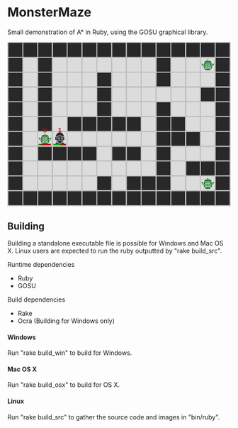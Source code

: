 # MonsterMaze

Small demonstration of A* in Ruby, using the GOSU graphical library.


![Screenshot](https://github.com/Martoko/MonsterMaze/blob/master/screenshots/main_screenshot.png)


## Building

Building a standalone executable file is possible for Windows and Mac OS X.
Linux users are expected to run the ruby outputted by "rake build_src".

Runtime dependencies
 - Ruby
 - GOSU

Build dependencies
 - Rake
 - Ocra (Building for Windows only)

#### Windows

Run "rake build_win" to build for Windows.

#### Mac OS X

Run "rake build_osx" to build for OS X.

#### Linux

Run "rake build_src" to gather the source code and images in "bin/ruby".
